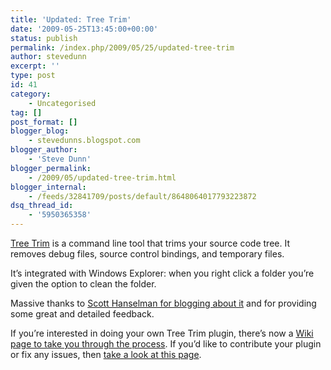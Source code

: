 ```yaml
---
title: 'Updated: Tree Trim'
date: '2009-05-25T13:45:00+00:00'
status: publish
permalink: /index.php/2009/05/25/updated-tree-trim
author: stevedunn
excerpt: ''
type: post
id: 41
category:
    - Uncategorised
tag: []
post_format: []
blogger_blog:
    - stevedunns.blogspot.com
blogger_author:
    - 'Steve Dunn'
blogger_permalink:
    - /2009/05/updated-tree-trim.html
blogger_internal:
    - /feeds/32841709/posts/default/8648064017793223872
dsq_thread_id:
    - '5950365358'
---
```

[Tree Trim](http://code.google.com/p/treetrim/) is a command line tool that trims your source code tree. It removes debug files, source control bindings, and temporary files.

It’s integrated with Windows Explorer: when you right click a folder you’re given the option to clean the folder.

Massive thanks to [Scott Hanselman for blogging about it](http://www.google.co.uk/url?sa=t&source=web&ct=res&cd=1&url=http%3A%2F%2Fwww.hanselman.com%2Fblog%2FTheWeeklySourceCode42TreeTrimPluginsAndMEF.aspx&ei=DpEaStDKOdKNjAff3_jjDA&usg=AFQjCNHhWMPTOYQ98ZjmgSTlq0wMMUxfnA&sig2=AT06w81BwD_bo2HdgknhbA) and for providing some great and detailed feedback.

If you’re interested in doing your own Tree Trim plugin, there’s now a [Wiki page to take you through the process](http://code.google.com/p/treetrim/wiki/CreatingPlugins). If you’d like to contribute your plugin or fix any issues, then [take a look at this page](http://code.google.com/p/treetrim/wiki/HowToContribute).